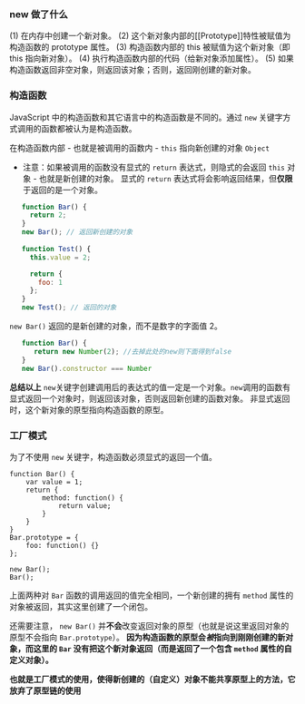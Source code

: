 ### new 做了什么
(1) 在内存中创建一个新对象。
(2) 这个新对象内部的[[Prototype]]特性被赋值为构造函数的 prototype 属性。
(3) 构造函数内部的 this 被赋值为这个新对象（即 this 指向新对象）。
(4) 执行构造函数内部的代码（给新对象添加属性）。
(5) 如果构造函数返回非空对象，则返回该对象；否则，返回刚创建的新对象。

### 构造函数
 JavaScript 中的构造函数和其它语言中的构造函数是不同的。通过 `new` 关键字方式调用的函数都被认为是构造函数。
 
 在构造函数内部 - 也就是被调用的函数内 - `this` 指向新创建的对象 `Object`

 * 注意：如果被调用的函数没有显式的 `return` 表达式，则隐式的会返回 `this` 对象 - 也就是新创建的对象。
 显式的 `return` 表达式将会影响返回结果，但**仅限**于返回的是一个对象。                                 
 ```javascript
    function Bar() {
      return 2;
    }
    new Bar(); // 返回新创建的对象
	
	function Test() {
      this.value = 2;

      return {
        foo: 1
      };
    }
    new Test(); // 返回的对象
 ```
 `new Bar()` 返回的是新创建的对象，而不是数字的字面值 2。

 ```javascript
    function Bar() {
	   return new Number(2); //去掉此处的new则下面得到false
    }
    new Bar().constructor === Number
 ```

**总结以上**
 `new`关键字创建调用后的表达式的值一定是一个对象。`new`调用的函数有显式返回一个对象时，则返回该对象，否则返回新创建的函数对象。
 非显式返回时，这个新对象的原型指向构造函数的原型。

### 工厂模式

为了不使用 `new` 关键字，构造函数必须显式的返回一个值。

    function Bar() {
        var value = 1;
        return {
            method: function() {
                return value;
            }
        }
    }
    Bar.prototype = {
        foo: function() {}
    };

    new Bar();
    Bar();

上面两种对 `Bar` 函数的调用返回的值完全相同，一个新创建的拥有 `method` 属性的对象被返回，其实这里创建了一个闭包。

还需要注意， `new Bar()` 并**不会**改变返回对象的原型（也就是说这里返回对象的原型不会指向 `Bar.prototype`）。 **因为构造函数的原型会*被*指向到刚刚创建的新对象，而这里的 `Bar` 没有把这个新对象返回（而是返回了一个包含 `method` 属性的自定义对象）。**

**也就是工厂模式的使用，使得新创建的（自定义）对象不能共享原型上的方法，它放弃了原型链的使用**
